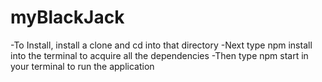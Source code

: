 # myBlackJack

-To Install, install a clone and cd into that directory
-Next type npm install into the terminal to acquire all the dependencies
-Then type npm start in your terminal to run the application
